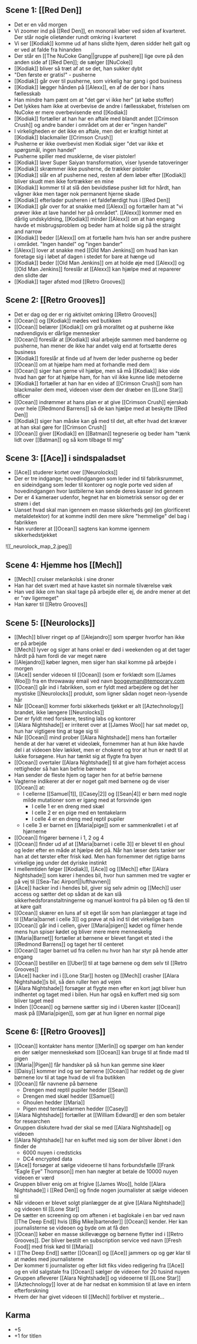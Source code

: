 ## Scene 1: [[Red Den]]

- Det er en våd morgen
- Vi zoomer ind på [[Red Den]], en monorail løber ved siden af kvarteret. Der står nogle olietønder rundt omkring i kvarteret
- Vi ser [[Kodiak]] komme ud af hans slidte hjem, døren sidder helt galt og er ved at falde fra hinanden
- Der står en [[The NuCoke Gang||gruppe af pushere]] lige ovre på den anden side af [[Red Den]]; de sælger [[NuCoke]]
- [[Kodiak]] bliver så træt af at se det, han sukker dybt
- "Den første er gratis!" - pusherne
- [[Kodiak]] går over til pusherne, som virkelig har gang i god business
- [[Kodiak]] lægger hånden på [[Alexx]], en af de der bor i hans fællesskab
- Han mindre ham pænt om at "det gør vi ikke her" (at købe stoffer)
- Det lykkes ham ikke at overbevise de andre i fællesskabet, fristelsen om NuCoke er mere overbevisende end [[Kodiak]]
- [[Kodiak]] fortæller at han har en aftale med blandt andet [[Crimson Crush]] og andre bander i området om at der er "ingen handel"
- I virkeligheden er det ikke en aftale, men det er kraftigt hintet at [[Kodiak]] blackmailer [[Crimson Crush]]
- Pusherne er ikke overbevist men Kodiak siger "det var ikke et spørgsmål, ingen handel"
- Pusherne spiller med musklerne, de viser pistoler!
- [[Kodiak]] laver Super Saiyan transformation, viser lysende tatoveringer
- [[Kodiak]] skræmmer ikke pusherne, de trækker pistoler
- [[Kodiak]] slår en af pusherne ned, resten af dem løber efter [[Kodiak]] bliver skudt men ikke fortrækker en mine
- [[Kodiak]] kommer til at slå den bevidstløse pusher lidt for hårdt, han vågner ikke men tager nok permanent hjerne skade
- [[Kodiak]] efterlader pusheren i et faldefærdigt hus i [[Red Den]]
- [[Kodiak]] går over for at snakke med [[Alexx]] og fortæller ham at "vi prøver ikke at lave handel her på området". [[Alexx]] kommer med en dårlig undskyldning, [[Kodiak]] minder [[Alexx]] om at han engang havde et misbrugsproblem og beder ham at holde sig på the straight and narrow
- [[Kodiak]] beder [[Alexx]] om at fortælle ham hvis han ser andre pushere i området. "Ingen handel" og "ingen bander"
- [[Alexx]] lover at snakke med [[Old Man Jenkins]] om hvad han kan foretage sig i løbet af dagen i stedet for bare at hænge ud
- [[Kodiak]] beder [[Old Man Jenkins]] om at holde øje med [[Alexx]] og [[Old Man Jenkins]] foreslår at [[Alexx]] kan hjælpe med at reparerer den slidte dør
- [[Kodiak]] tager afsted mod [[Retro Grooves]]

## Scene 2: [[Retro Grooves]]

- Det er dag og der er rig aktivitet omkring [[Retro Grooves]]
- [[Ocean]] og [[Kodiak]] mødes ved butikken
- [[Ocean]] belærer [[Kodiak]] om grå moralitet og at pusherne ikke nødvendigvis er dårlige mennesker
- [[Ocean]] foreslår at [[Kodiak]] skal arbejde sammen med banderne og pusherne, han mener de ikke har andet valg end at fortsætte deres business
- [[Kodiak]] foreslår at finde ud af hvem der leder pusherne og beder [[Ocean]] om at hjælpe ham med at forhandle med dem
- [[Ocean]] siger han gerne vil hjælpe, men så må [[Kodiak]] ikke vide hvad han gør for at hjælpe ham, for han vil ikke kunne lide metoderne
- [[Kodiak]] fortæller at han har en video af [[Crimson Crush]] som han blackmailer dem med, videoen viser dem der dræber en [[Lone Star]] officer
- [[Ocean]] indrømmer at hans plan er at give [[Crimson Crush]] ejerskab over hele [[Redmond Barrens]] så de kan hjælpe med at beskytte [[Red Den]]
- [[Kodiak]] siger han måske kan gå med til det, alt efter hvad det kræver at han skal gøre for [[Crimson Crush]]
- [[Ocean]] giver [[Kodiak]] en [[Batman]] tegneserie og beder ham "tænk lidt over [[Batman]] og så kom tilbage til mig"

## Scene 3: [[Ace]] i sindspaladset

- [[Ace]] studerer kortet over [[Neurolocks]]
- Der er tre indgange; hovedindgangen som leder ind til fabriksrummet, en sideindgang som leder til kontorer og nogle porte ved siden af hovedindgangen hvor lastbilerne kan sende deres kasser ind gennem
- Der er 4 kameraer udenfor, hegnet har en biometrisk sensor og der er strøm i det
- Uanset hvad skal man igennem en masse sikkerheds gejl (en glorificeret metaldetektor) for at komme indtil den mere sikre "hemmelige" del bag i fabrikken
- Han vurderer at [[Ocean]] sagtens kan komme igennem sikkerhedstjekket

![[_neurolock_map_2.jpeg]]

## Scene 4: Hjemme hos [[Mech]]

- [[Mech]] cruiser melankolsk i sine droner
- Han har det svært med at have kastet sin normale tilværelse væk
- Han ved ikke om han skal tage på arbejde eller ej, de andre mener at det er "røv ligemeget"
- Han kører til [[Retro Grooves]]

## Scene 5: [[Neurolocks]]

- [[Mech]] bliver ringet op af [[Alejandro]] som spørger hvorfor han ikke er på arbejde
- [[Mech]] lyver og siger at hans onkel er død i weekenden og at det tager hårdt på ham fordi de var meget nære
- [[Alejandro]] køber løgnen, men siger han skal komme på arbejde i morgen
- [[Ace]] sender videoen til [[Ocean]] (som er forklædt som [[James Woo]]) fra en throwaway email ved navn boogeyman@temporary.com
- [[Ocean]] går ind i fabrikken, som er fyldt med arbejdere og det her mystiske [[Neurolocks]] produkt, som ligner sådan noget neon-lysende hår
- Når [[Ocean]] kommer forbi sikkerheds tjekket er alt [[Aztechnology]] brandet, ikke længere [[Neurolocks]]
- Der er fyldt med forskere, testing labs og kontorer
- [[Alara Nightshade]] er irriteret over at [[James Woo]] har sat mødet op, hun har vigtigere ting at tage sig til
- Når [[Ocean]] mind prober [[Alara Nightshade]] mens han fortæller hende at der har været et videolæk, fornemmer han at hun ikke havde del i at videoen blev lækket, men er chokeret og tror at hun er nødt til at lukke forsøgene. Hun har tænkt sig at flygte fra byen
- [[Ocean]] overtaler [[Alara Nightshade]] til at give ham forhøjet access rettigheder så han kan befrie børnene
- Han sender de fleste hjem og tager hen for at befrie børnene
- Vagterne indikerer at der er noget galt med børnene og de viser [[Ocean]] at:
    - I cellerne [[Samuel|1]], [[Casey|2]] og [[Sean|4]] er børn med nogle milde mutationer som er igang med at forsvinde igen
        - I celle 1 er en dreng med skæl
        - I celle 2 er en pige med en tentakelarm
        - I celle 4 er en dreng med reptil pupiler
    - I celle 3 er barnet en [[Maria|pige]] som er sammenkrøllet i et af hjørnerne
- [[Ocean]] frigører børnene i 1, 2 og 4
- [[Ocean]] finder ud af at [[Maria|barnet i celle 3]] er blevet til en ghoul og leder efter en måde at hjælpe det på. Når han læser dets tanker ser han at det tørster efter frisk kød. Men han fornemmer det rigtige barns virkelige jeg under det dyriske instinkt
- I mellemtiden følger [[Kodiak]], [[Ace]] og [[Mech]] efter [[Alara Nightshade]] som kører i hendes bil, hvor hun sammen med tre vagter er på vej til [[Sea-Tac Airport||lufthavnen]]
- [[Ace]] hacker ind i hendes bil, giver sig selv admin og [[Mech]] user access og sætter det op sådan at de kan slå sikkerhedsforanstaltningerne og manuel kontrol fra på bilen og få den til at køre galt
- [[Ocean]] skærer en luns af sit eget lår som han planlægger at tage ind til [[Maria|barnet i celle 3]] og prøve at nå ind til det virkelige barn
- [[Ocean]] går ind i cellen, giver [[Maria|pigen]] kødet og filmer hende mens hun spiser kødet og bliver mere mere menneskelig
- [[Maria|Barnet]] fortæller at børnene er blevet fanget et sted i the [[Redmond Barrens]] og taget her til centeret
- [[Ocean]] tager barnet ud fra cellen nu hvor han har styr på hende atter engang
- [[Ocean]] bestiller en [[Uber]] til at tage børnene og dem selv til [[Retro Grooves]]
- [[Ace]] hacker ind i [[Lone Star]] hosten og [[Mech]] crasher [[Alara Nightshade]]s bil, så den ruller hen ad vejen
- [[Alara Nightshade]] forsøger at flygte men efter en kort jagt bliver hun indhentet og taget med i bilen. Hun har også en kuffert med sig som bliver taget med
- Inden [[Ocean]] og børnene sætter sig ind i Uberen kaster [[Ocean]] mask på [[Maria|pigen]], som gør at hun ligner en normal pige

## Scene 6: [[Retro Grooves]]

- [[Ocean]] kontakter hans mentor [[Merlin]] og spørger om han kender en der sælger menneskekød som [[Ocean]] kan bruge til at finde mad til pigen
- [[Maria||Pigen]] får handsker på så hun kan gemme sine kløer
- [[Daisy]] kommer ind og ser børnene [[Ocean]] har reddet og de giver børnene lov til at tage hvad de vil fra butikken
- [[Ocean]] får navnene på børnene
    - Drengen med reptil pupiler hedder [[Sean]]
    - Drengen med skæl hedder [[Samuel]]
    - Ghoulen hedder [[Maria]]
    - Pigen med tentakelarmen hedder [[Casey]]
- [[Alara Nightshade]] fortæller at [[William Edward]] er den som betaler for researchen
- Gruppen diskutere hvad der skal se med [[Alara Nightshade]] og videoen
- [[Alara Nightshade]] har en kuffet med sig som der bliver åbnet i den finder de
    - 6000 nuyen i credsticks
    - DC4 encrypted data
- [[Ace]] forsøger at sælge videoerne til hans forbundsfælle [[Frank “Eagle Eye” Thompson]] men han nægter at betale de 10000 nuyen videoen er værd
- Gruppen bliver enig om at frigive [[James Woo]], holde [[Alara Nightshade]] i [[Red Den]] og finde nogen journalister at sælge videoen til
- Når videoen er blevet solgt planlægger de at give [[Alara Nightshade]] og videoen til [[Lone Star]]
- De sætter en screening op om aftenen i et baglokale i en bar ved navn [[The Deep End]] hvis [[Big Mike|bartender]] [[Ocean]] kender. Her kan journalisterne se videoen og byde om at få den
- [[Ocean]] køber en masse skillevægge og børnene flytter ind i [[Retro Grooves]]. Der bliver bestilt en subscription service ved navn [[Fresh Food]] med frisk kød til [[Maria]]
- I [[The Deep End]] sætter [[Ocean]] og [[Ace]] jammers op og gør klar til at mødes med journalisterne
- Der kommer ti journalister og efter lidt fiks video redigering fra [[Ace]] og en vild salgstale fra [[Ocean]] sælger de videoen for 20 tusind nuyen
- Gruppen afleverer [[Alara Nightshade]] og videoerne til [[Lone Star]]
- [[Aztechnology]] lover at de har nedsat en kommision til at lave en intern efterforskning
- Hvem der har givet videoen til [[Mech]] forbliver et mysterie...

## Karma

- +5
- +1 for titlen
